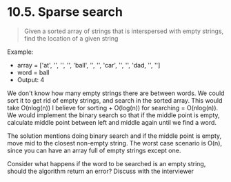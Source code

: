 # 10.5. Sparse search

> Given a sorted array of strings that is interspersed with empty strings, find the location of a given string

Example:

* array = ['at', '', '', '', 'ball', '', '', 'car', '', '', 'dad, '', '']
* word = ball
* Output: 4

We don't know how many empty strings there are between words. We could sort it to get rid of empty strings, and search in the sorted array. This would take O(nlog(n)) I believe for sorting + O(log(n)) for searching = O(nlog(n)). We would implement the binary search so that if the middle point is empty, calculate middle point between left and middle again until we find a word.

The solution mentions doing binary search and if the middle point is empty, move mid to the closest non-empty string. The worst case scenario is O(n), since you can have an array full of empty strings except one.

Consider what happens if the word to be searched is an empty string, should the algorithm return an error? Discuss with the interviewer
